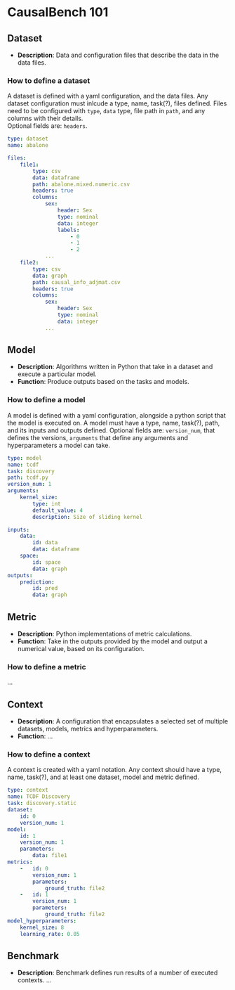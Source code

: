 # CausalBench 101

## Dataset
- **Description**: Data and configuration files that describe the data in the data files.

### How to define a dataset
A dataset is defined with a yaml configuration, and the data files.
Any dataset configuration must inlcude a type, name, task(?), files defined. Files need to be configured with `type`, `data` type, file path in `path`, and any columns with their details.  
Optional fields are: `headers`.

```yaml
type: dataset
name: abalone

files:
    file1:
        type: csv
        data: dataframe
        path: abalone.mixed.numeric.csv
        headers: true
        columns:
            sex:
                header: Sex
                type: nominal
                data: integer
                labels:
                    - 0
                    - 1
                    - 2
            ...
    file2:
        type: csv
        data: graph
        path: causal_info_adjmat.csv
        headers: true
        columns:
            sex:
                header: Sex
                type: nominal
                data: integer
            ...
```

## Model
- **Description**: Algorithms written in Python that take in a dataset and execute a particular model.
- **Function**: Produce outputs based on the tasks and models.

### How to define a model
A model is defined with a yaml configuration, alongside a python script that the model is executed on. A model must have a type, name, task(?), path, and its inputs and outputs defined.
Optional fields are: `version_num`, that defines the versions, `arguments` that define any arguments and hyperparameters a model can take.

```yaml
type: model
name: tcdf
task: discovery
path: tcdf.py
version_num: 1
arguments:
    kernel_size:
        type: int
        default_value: 4
        description: Size of sliding kernel

inputs:
    data:
        id: data
        data: dataframe
    space:
        id: space
        data: graph
outputs:
    prediction:
        id: pred
        data: graph
```

## Metric
- **Description**: Python implementations of metric calculations.
- **Function**: Take in the outputs provided by the model and output a numerical value, based on its configuration.

### How to define a metric
...

## Context
- **Description**: A configuration that encapsulates a selected set of multiple datasets, models, metrics and hyperparameters.
- **Function**: ...

### How to define a context
A context is created with a yaml notation. Any context should have a type, name, task(?), and at least one dataset, model and metric defined.  

```yaml
type: context
name: TCDF Discovery
task: discovery.static
dataset:
    id: 0
    version_num: 1
model:
    id: 1
    version_num: 1
    parameters:
        data: file1
metrics:
    -   id: 0
        version_num: 1
        parameters:
            ground_truth: file2
    -   id: 1
        version_num: 1
        parameters:
            ground_truth: file2
model_hyperparameters:
    kernel_size: 8
    learning_rate: 0.05
```

## Benchmark
- **Description**: Benchmark defines run results of a number of executed contexts. 
...
